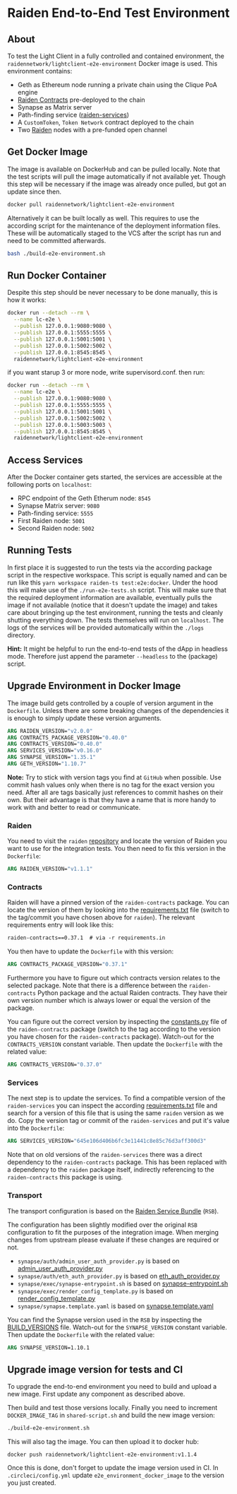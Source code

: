 # Raiden End-to-End Test Environment

## About

To test the Light Client in a fully controlled and contained environment, the
`raidennetwork/lightclient-e2e-environment` Docker image is used. This
environment contains:

- Geth as Ethereum node running a private chain using the Clique PoA engine
- [Raiden Contracts](https://github.com/raiden-network/raiden-contracts) pre-deployed to the chain
- Synapse as Matrix server
- Path-finding service ([raiden-services](https://github.com/raiden-network/raiden-services))
- A `CustomToken`, `Token Network` contract deployed to the chain
- Two [Raiden](https://github.com/raiden-network/raiden) nodes with a pre-funded open channel

## Get Docker Image

The image is available on DockerHub and can be pulled locally. Note that the
test scripts will pull the image automatically if not available yet. Though this
step will be necessary if the image was already once pulled, but got an update
since then.

```sh
docker pull raidennetwork/lightclient-e2e-environment
```

Alternatively it can be built locally as well. This requires to use the
according script for the maintenance of the deployment information files. These
will be automatically staged to the VCS after the script has run and need to be
committed afterwards.

```sh
bash ./build-e2e-environment.sh
```

## Run Docker Container

Despite this step should be never necessary to be done manually, this is how it
works:

```sh
docker run --detach --rm \
  --name lc-e2e \
  --publish 127.0.0.1:9080:9080 \
  --publish 127.0.0.1:5555:5555 \
  --publish 127.0.0.1:5001:5001 \
  --publish 127.0.0.1:5002:5002 \
  --publish 127.0.0.1:8545:8545 \
  raidennetwork/lightclient-e2e-environment
```

if you want starup 3 or more node, write supervisord.conf. then run:

```sh
docker run --detach --rm \
  --name lc-e2e \
  --publish 127.0.0.1:9080:9080 \
  --publish 127.0.0.1:5555:5555 \
  --publish 127.0.0.1:5001:5001 \
  --publish 127.0.0.1:5002:5002 \
  --publish 127.0.0.1:5003:5003 \
  --publish 127.0.0.1:8545:8545 \
  raidennetwork/lightclient-e2e-environment
```


## Access Services

After the Docker container gets started, the services are accessible at the
following ports on `localhost`:

- RPC endpoint of the Geth Etherum node: `8545`
- Synapse Matrix server: `9080`
- Path-finding service: `5555`
- First Raiden node: `5001`
- Second Raiden node: `5002`

## Running Tests

In first place it is suggested to run the tests via the according package script
in the respective workspace. This script is equally named and can be run like
this `yarn workspace raiden-ts test:e2e:docker`.
Under the hood this will make use of the `./run-e2e-tests.sh` script. This will
make sure that the required deployment information are available, eventually
pulls the image if not available (notice that it doesn't update the image) and
takes care about bringing up the test environment, running the tests and cleanly
shutting everything down. The tests themselves will run on `localhost`. The logs
of the services will be provided automatically within the `./logs`
directory.

**Hint:** It might be helpful to run the end-to-end tests of the dApp in
headless mode. Therefore just append the parameter `--headless` to the (package)
script.

## Upgrade Environment in Docker Image

The image build gets controlled by a couple of version argument in the
`Dockerfile`. Unless there are some breaking changes of the dependencies it is
enough to simply update these version arguments.

```dockerfile
ARG RAIDEN_VERSION="v2.0.0"
ARG CONTRACTS_PACKAGE_VERSION="0.40.0"
ARG CONTRACTS_VERSION="0.40.0"
ARG SERVICES_VERSION="v0.16.0"
ARG SYNAPSE_VERSION="1.35.1"
ARG GETH_VERSION="1.10.7"
```

**Note:**
Try to stick with version tags you find at `GitHub` when possible. Use commit
hash values only when there is no tag for the exact version you need. After all
are tags basically just references to commit hashes on their own. But their
advantage is that they have a name that is more handy to work with and better to
read or communicate.

### Raiden

You need to visit the `raiden`
[repository](https://github.com/raiden-network/raiden/) and locate the version
of Raiden you want to use for the integration tests. You then need to fix this
version in the `Dockerfile`:

```dockerfile
ARG RAIDEN_VERSION="v1.1.1"
```

### Contracts

Raiden will have a pinned version of the `raiden-contracts` package. You can
locate the version of them by looking into the
[requirements.txt](https://github.com/raiden-network/raiden/blob/develop/requirements/requirements.txt)
file (switch to the tag/commit you have chosen above for `raiden`). The
relevant requirements entry will look like this:

```requirements.txt
raiden-contracts==0.37.1  # via -r requirements.in
```

You then have to update the `Dockerfile` with this version:

```dockerfile
ARG CONTRACTS_PACKAGE_VERSION="0.37.1"
```

Furthermore you have to figure out which contracts version relates to the
selected package. Note that there is a difference between the `raiden-contracts`
Python package and the actual Raiden contracts. They have their own version
number which is always lower or equal the version of the package.

You can figure out the correct version by inspecting the
[constants.py](https://github.com/raiden-network/raiden-contracts/blob/master/raiden_contracts/constants.py)
file of the `raiden-contracts` package (switch to the tag according to the
version you have chosen for the `raiden-contracts` package). Watch-out for the
`CONTRACTS_VERSION` constant variable. Then update the `Dockerfile` with the
related value:

```dockerfile
ARG CONTRACTS_VERSION="0.37.0"
```

### Services

The next step is to update the services. To find a compatible version of
the `raiden-services` you can inspect the according
[requirements.txt](https://github.com/raiden-network/raiden-services/blob/master/requirements.txt)
file and search for a version of this file that is using the same `raiden`
version as we do. Copy the version tag or commit of the `raiden-services` and
put it's value into the `Dockerfile`:

```dockerfile
ARG SERVICES_VERSION="645e106d406b6fc3e11441c8e85c76d3aff300d3"
```

Note that on old versions of the `raiden-services` there was a direct dependency
to the `raiden-contracts` package. This has been replaced with a dependency to
the `raiden` package itself, indirectly referencing to the `raiden-contracts`
this package is using.

### Transport

The transport configuration is based on the [Raiden Service
Bundle](https://github.com/raiden-network/raiden-service-bundle/) (`RSB`).

The configuration has been slightly modified over the original `RSB`
configuration to fit the purposes of the integration image. When merging changes
from upstream please evaluate if these changes are required or not.

- `synapse/auth/admin_user_auth_provider.py` is based on [admin_user_auth_provider.py](https://github.com/raiden-network/raiden-service-bundle/blob/master/build/synapse/admin_user_auth_provider.py)
- `synapse/auth/eth_auth_provider.py` is based on [eth_auth_provider.py](https://github.com/raiden-network/raiden-service-bundle/blob/master/build/synapse/eth_auth_provider.py)
- `synapse/exec/synapse-entrypoint.sh` is based on [synapse-entrypoint.sh](https://github.com/raiden-network/raiden-service-bundle/blob/master/build/synapse/synapse-entrypoint.sh)
- `synapse/exec/render_config_template.py` is based on [render_config_template.py](https://github.com/raiden-network/raiden-service-bundle/blob/master/build/synapse/render_config_template.py)
- `synapse/synapse.template.yaml` is based on [synapse.template.yaml](https://github.com/raiden-network/raiden-service-bundle/blob/master/config/synapse/synapse.template.yaml)

You can find the Synapse version used in the `RSB` by inspecting the
[BUILD_VERSIONS](https://github.com/raiden-network/raiden-service-bundle/blob/master/BUILD_VERSIONS)
file. Watch-out for the `SYNAPSE_VERSION` constant variable. Then update the
`Dockerfile` with the related value:

```dockerfile
ARG SYNAPSE_VERSION=1.10.1
```

## Upgrade image version for tests and CI

To upgrade the end-to-end environment you need to build and upload a new image.
First update any component as described above.

Then build and test those versions locally. Finally you need to increment
`DOCKER_IMAGE_TAG` in `shared-script.sh` and build the new image version:

```sh
./build-e2e-environment.sh
```

This will also tag the image. You can then upload it to docker hub:

```
docker push raidennetwork/lightclient-e2e-environment:v1.1.4
```

Once this is done, don't forget to update the image version used in CI. In
`.circleci/config.yml` update `e2e_environment_docker_image` to the version you
just created.
